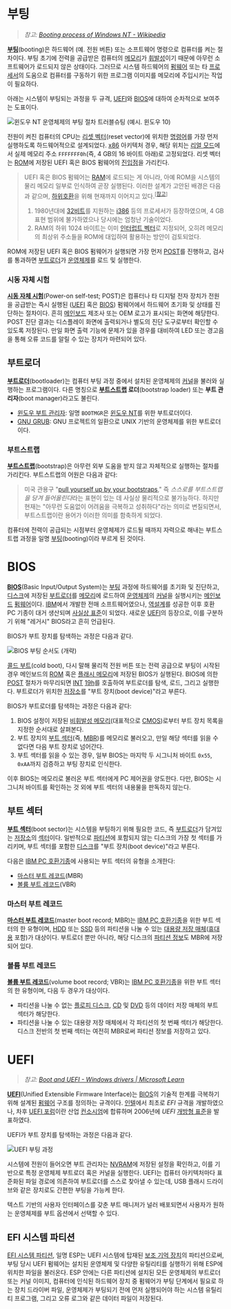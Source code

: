 # 부팅
> *참고: [Booting process of Windows NT - Wikipedia](https://en.wikipedia.org/wiki/Booting_process_of_Windows_NT)*

**[부팅](https://en.wikipedia.org/wiki/Booting)**(booting)은 하드웨어 (예. 전원 버튼) 또는 소프트웨어 명령으로 컴퓨터를 켜는 절차이다. 부팅 초기에 전력을 공급받은 컴퓨터의 [메모리](Memory.md)가 [휘발성](https://ko.wikipedia.org/wiki/휘발성_메모리)이기 때문에 아무런 소프트웨어가 로드되지 않은 상태이다. 그러므로 시스템 하드웨어의 [펌웨어](https://en.wikipedia.org/wiki/Firmware) 또는 타 [프로세서](Processor.md)의 도움으로 컴퓨터를 구동하기 위한 프로그램 이미지를 메모리에 주입시키는 작업이 필요하다.

아래는 시스템이 부팅되는 과정을 두 규격, [UEFI](#uefi)와 [BIOS](#bios)에 대하여 순차적으로 보여주는 도표이다.

![윈도우 NT 운영체제의 부팅 절차 트러블슈팅 (예시. 윈도우 10)](https://i0.wp.com/www.msnoob.com/wp-content/uploads/2019/01/boot-sequence.png?fit=1167%2C1107&ssl=1)

전원이 켜진 컴퓨터의 CPU는 [리셋 벡터](https://en.wikipedia.org/wiki/Reset_vector)(reset vector)에 위치한 [명령어](Processor.md#명령어)를 가장 먼저 실행하도록 하드웨어적으로 설계되었다. [x86](https://en.wikipedia.org/wiki/X86) 아키텍처 경우, 해당 위치는 [리얼 모드](Processor.md#리얼-모드)에서 실제 메모리 주소 `FFFFFFF0h`(즉, 4 GB의 16 바이트 아래)로 고정되었다. 리셋 벡터는 [ROM](https://en.wikipedia.org/wiki/Read-only_memory)에 저장된 UEFI 혹은 BIOS 펌웨어의 [진입점](C.md#진입점)을 가리킨다.

> UEFI 혹은 BIOS 펌웨어는 [RAM](Memory.md)에 로드되는 게 아니라, 아예 ROM을 시스템의 물리 메모리 일부로 인식하여 곧장 실행된다. 이러한 설계가 고안된 배경은 다음과 같으며, [하위호환](https://en.wikipedia.org/wiki/Backward_compatibility)을 위해 현재까지 이어지고 있다.<sup>[<a href="https://superuser.com/questions/988473/why-is-the-first-bios-instruction-located-at-0xfffffff0-top-of-ram
">참고</a>]</sup>
> 
> 1. 1980년대에 [32비트](https://en.wikipedia.org/wiki/32-bit_computing)를 지원하는 [i386](https://en.wikipedia.org/wiki/I386) 등의 프로세서가 등장하였으며, 4 GB 표현 범위에 불가하였으나 당시에는 엄청난 기술이었다.
> 1. RAM의 하위 1024 바이트는 이미 [인터럽트 벡터](https://en.wikipedia.org/wiki/Interrupt_vector_table)로 지정되어, 오히려 메모리의 최상위 주소들을 ROM에 대입하여 활용하는 방안이 검토되었다.

ROM에 저장된 UEFI 혹은 BIOS 펌웨어가 실행되면 가장 먼저 [POST](#시동-자체-시험)를 진행하고, 검사를 통과하면 [부트로더](#부트로더)가 [운영체제](https://en.wikipedia.org/wiki/Operating_system)를 로드 및 실행한다.

### 시동 자체 시험
**[시동 자체 시험](https://ko.wikipedia.org/wiki/시동_자체_시험)**(Power-on self-test; POST)은 컴퓨터나 타 디지털 전자 장치가 전원을 공급받는 즉시 실행된 ([UEFI](#uefi) 혹은 [BIOS](#bios)) 펌웨어에서 하드웨어 초기화 및 상태를 진단하는 절차이다. 흔히 [메인보드](https://ko.wikipedia.org/wiki/메인보드) 제조사 또는 OEM 로고가 표시되는 화면에 해당한다. POST 진단 결과는 디스플레이 화면에 출력되거나 별도의 진단 도구로부터 확인할 수 있도록 저장된다. 만일 화면 출력 기능에 문제가 있을 경우를 대비하여 LED 또는 경고음을 통해 오류 코드를 알릴 수 있는 장치가 마련되어 있다.

## 부트로더
**[부트로더](https://en.wikipedia.org/wiki/Bootloader)**(bootloader)는 컴퓨터 부팅 과정 중에서 설치된 운영체제의 [커널](Kernel.md)을 불러와 실행하는 프로그램이다. 다른 명칭으로 **[부트스트랩](#부트스트랩) 로더**(bootstrap loader) 또는 **부트 관리자**(boot manager)라고도 불린다.

* [윈도우 부트 관리자](https://en.wikipedia.org/wiki/Windows_Boot_Manager): 일명 `BOOTMGR`은 [윈도우 NT](Windows.md)를 위한 부트로더이다.
* [GNU GRUB](https://en.wikipedia.org/wiki/GNU_GRUB): GNU 프로젝트의 일환으로 UNIX 기반의 운영체제를 위한 부트로더이다.

### 부트스트랩
**[부트스트랩](https://ko.wikipedia.org/wiki/부트스트랩_(컴퓨팅))**(bootstrap)은 아무런 외부 도움을 받지 않고 자체적으로 실행하는 절차를 가리킨다. 부트스트랩의 어원은 다음과 같다:

> 미국 관용구 "[pull yourself up by your bootstraps](https://en.wiktionary.org/wiki/pull_oneself_up_by_one%27s_bootstraps)," 즉 *스스로를 부트스트랩을 당겨 들어올린다*라는 표현이 있는 데 사실상 물리적으로 불가능하다. 하지만 현재는 "아무런 도움없이 어려움을 극복하고 성취하다"라는 의미로 변질되면서, 부트스트랩이란 용어가 이러한 의미를 함축하게 되었다.

컴퓨터에 전력이 공급되는 시점부터 운영체제가 로드될 때까지 자력으로 해내는 부트스트랩 과정을 일명 [부팅](#부팅)(booting)이라 부르게 된 것이다.

# BIOS
**[BIOS](https://en.wikipedia.org/wiki/BIOS)**(Basic Input/Output System)는 [부팅](#부팅) 과정에 하드웨어를 초기화 및 진단하고, [디스크](Disk.md)에 저장된 [부트로더](#부트로더)를 [메모리](Memory.md)에 로드하여 [운영체제](https://en.wikipedia.org/wiki/Operating_system)의 [커널](Kernel.md)을 실행시키는 [메인보드](https://en.wikipedia.org/wiki/Motherboard) [펌웨어](https://en.wikipedia.org/wiki/Firmware)이다. [IBM](https://en.wikipedia.org/wiki/IBM)에서 개발한 전매 소프트웨어였으나, [역설계](https://ko.wikipedia.org/wiki/역공학)를 성공한 이후 호환 PC 기종이 대거 생산되며 [사실상 표준](https://en.wikipedia.org/wiki/De_facto_standard)이 되었다. 새로운 [UEFI](#uefi)의 등장으로, 이를 구분하기 위해 "레거시" BIOS라고 흔히 언급된다.

BIOS가 부트 장치를 탐색하는 과정은 다음과 같다.

![BIOS 부팅 순서도 (개략)](https://upload.wikimedia.org/wikipedia/commons/2/20/Legacy_BIOS_boot_process_fixed.png)

[콜드 부트](https://en.wikipedia.org/wiki/Reboot#Cold)(cold boot), 다시 말해 물리적 전원 버튼 또는 전력 공급으로 부팅이 시작된 경우 메인보드의 [ROM](https://en.wikipedia.org/wiki/Read-only_memory) 혹은 [플래시 메모리](https://ko.wikipedia.org/wiki/플래시_메모리)에 저장된 BIOS가 실행된다. BIOS에 의한 [POST](#시동-자체-시험) 절차가 마무리되면 [INT](Processor.md#인터럽트) [19h](https://en.wikipedia.org/wiki/BIOS_interrupt_call)를 호출하여 부트로더를 탐색, 로드, 그리고 실행한다. 부트로더가 위치한 [저장소](Disk.md)를 "부트 장치(boot device)"라고 부른다.

BIOS가 부트로더를 탐색하는 과정은 다음과 같다:

1. BIOS 설정이 저장된 [비휘발성 메모리](https://en.wikipedia.org/wiki/Nonvolatile_BIOS_memory)(대표적으로 [CMOS](https://en.wikipedia.org/wiki/CMOS))로부터 부트 장치 목록을 지정한 순서대로 살펴본다.
1. 부트 장치의 [부트 섹터](#부트-섹터)(즉, [MBR](#마스터-부트-레코드))를 메모리로 불러오고, 만일 해당 섹터를 읽을 수 없다면 다음 부트 장치로 넘어간다.
1. 부트 섹터를 읽을 수 있는 경우, 일부 BIOS는 마지막 두 시그니처 바이트 `0x55`, `0xAA`까지 검증하고 부팅 장치로 인식한다.

이후 BIOS는 메모리로 불러온 부트 섹터에게 PC 제어권을 양도한다. 다만, BIOS는 시그니처 바이트를 확인하는 것 외에 부트 섹터의 내용물을 판독하지 않는다.

## 부트 섹터
**[부트 섹터](https://en.wikipedia.org/wiki/Boot_sector)**(boot sector)는 시스템을 부팅하기 위해 필요한 코드, 즉 [부트로더](#부트로더)가 담겨있는 [저장소](Disk.md)의 [섹터](Disk.md#섹터)이다. 일반적으로 [파티션](Disk.md#파티션)에 포함되지 않는 디스크의 가장 첫 섹터를 가리키며, 부트 섹터를 포함한 [디스크](Disk.md)를 "부트 장치(boot device)"라고 부른다.

다음은 [IBM PC 호환기종](https://en.wikipedia.org/wiki/IBM_PC_compatible)에 사용되는 부트 섹터의 유형을 소개한다:

* [마스터 부트 레코드](#마스터-부트-레코드)(MBR)
* [볼륨 부트 레코드](#볼륨-부트-레코드)(VBR)

### 마스터 부트 레코드
**[마스터 부트 레코드](https://en.wikipedia.org/wiki/Master_boot_record)**(master boot record; MBR)는 [IBM PC 호환기종](https://en.wikipedia.org/wiki/IBM_PC_compatible)을 위한 부트 섹터의 한 유형이며, [HDD](https://en.wikipedia.org/wiki/Hard_disk_drive) 또는 [SSD](https://en.wikipedia.org/wiki/Solid-state_drive) 등의 파티션을 나눌 수 있는 [대용량 저장 매체](Disk.md)([휴대용](https://en.wikipedia.org/wiki/Disk_enclosure) 포함)가 대상이다. 부트로더 뿐만 아니라, 해당 디스크의 [파티션 정보](https://en.wikipedia.org/wiki/Master_boot_record#PT)도 MBR에 저장되어 있다.

### 볼륨 부트 레코드
**[볼륨 부트 레코드](https://en.wikipedia.org/wiki/Volume_boot_record)**(volume boot record; VBR)는 [IBM PC 호환기종](https://en.wikipedia.org/wiki/IBM_PC_compatible)을 위한 부트 섹터의 한 유형이며, 다음 두 경우가 대상이다.

* 파티션을 나눌 수 없는 [플로피 디스크](https://en.wikipedia.org/wiki/Floppy_disk), [CD](https://en.wikipedia.org/wiki/Compact_disc) 및 [DVD](https://en.wikipedia.org/wiki/DVD) 등의 데이터 저장 매체의 부트 섹터가 해당한다.
* 파티션을 나눌 수 있는 대용량 저장 매체에서 각 파티션의 첫 번째 섹터가 해당한다. 디스크 전반의 첫 번째 섹터는 여전히 MBR로써 파티션 정보를 저장하고 있다.

# UEFI
> *참고: [Boot and UEFI - Windows drivers | Microsoft Learn](https://learn.microsoft.com/en-us/windows-hardware/drivers/bringup/boot-and-uefi)*

**[UEFI](https://en.wikipedia.org/wiki/UEFI)**(Unified Extensible Firmware Interface)는 [BIOS](#bios)의 기술적 한계를 극복하기 위해 설계된 [펌웨어](https://en.wikipedia.org/wiki/Firmware) 구조를 정의하는 규격이다. [인텔](https://www.intel.com/)에서 최초로 *EFI* 규격을 개발하였으나, 차후 [UEFI 포럼](https://en.wikipedia.org/wiki/UEFI_Forum)이란 산업 [컨소시엄](https://en.wikipedia.org/wiki/Consortium)에 합류하며 2006년에 *UEFI* [개방형 표준](https://en.wikipedia.org/wiki/Open_standard)을 발표하였다.

UEFI가 부트 장치를 탐색하는 과정은 다음과 같다.

![UEFI 부팅 과정](https://upload.wikimedia.org/wikipedia/commons/1/17/UEFI_boot_process.png)

시스템에 전원이 들어오면 부트 관리자는 [NVRAM](https://ko.wikipedia.org/wiki/비휘발성_메모리)에 저장된 설정을 확인하고, 이를 기반으로 특정 운영체제 부트로더 혹은 커널을 실행한다. UEFI는 컴퓨터 아키텍처마다 표준화된 파일 경로에 의존하여 부트로더를 스스로 찾아낼 수 있는데, USB 플래시 드라이브와 같은 장치로도 간편한 부팅을 가능케 한다.

텍스트 기반의 사용자 인터페이스를 갖춘 부트 매니저가 널러 배포되면서 사용자가 원하는 운영체제를 부트 옵션에서 선택할 수 있다.

## EFI 시스템 파티션
[EFI 시스템 파티션](https://en.wikipedia.org/wiki/EFI_system_partition), 일명 ESP는 UEFI 시스템에 탑재된 [보조 기억 장치](https://en.wikipedia.org/wiki/Computer_data_storage#Secondary_storage)의 파티션으로써, 부팅 당시 UEFI 펌웨어는 설치된 운영체제 및 다양한 유틸리티를 실행하기 위해 ESP에 위치한 파일을 불러온다. ESP 안에는 다른 파티션에 설치된 모든 운영체제의 부트로더 또는 커널 이미지, 컴퓨터에 인식된 하드웨어 장치 중 펌웨어가 부팅 단계에서 필요로 하는 장치 드라이버 파일, 운영체제가 부팅되기 전에 먼저 실행되어야 하는 시스템 유틸리티 프로그램, 그리고 오류 로그와 같은 데이터 파일이 저장된다.
